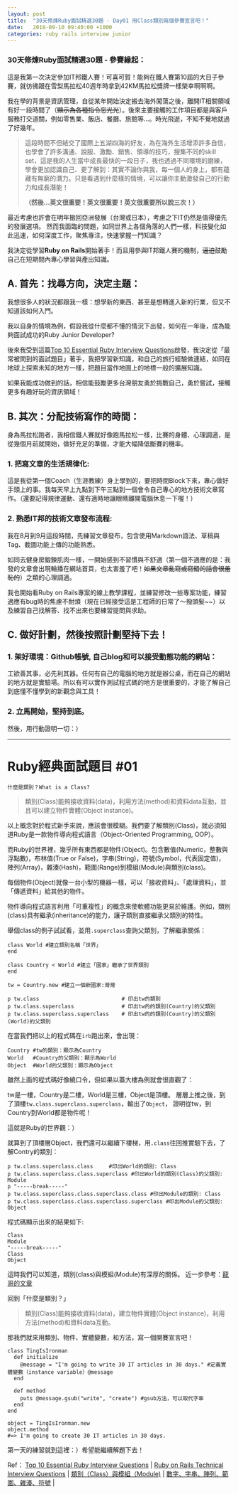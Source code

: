 ```yaml
---
layout: post
title:  "30天修煉Ruby面試精選30題 - Day01 用Class類別寫個參賽宣言吧！"
date:   2018-09-10 09:40:00 +1000
categories: ruby rails interview junior
---
```

### 30天修煉Ruby面試精選30題 - 參賽緣起：

這是我第一次決定參加IT邦鐵人賽！可喜可賀！能夠在鐵人賽第10屆的大日子參賽，就彷彿跟在雪梨馬拉松40週年時拿到42KM馬拉松獎牌一樣榮幸啊啊啊。

我在學的背景是資訊管理，自從某年開始決定搬去海外闖蕩之後，離開IT相關領域有好一段時間了（~~顯示為各種指令忘光光~~）。後來主要接觸的工作項目都是與客戶服務打交道關，例如零售業、飯店、餐廳、旅館等...。時光飛逝，不知不覺地就過了好幾年。

> 這段時間不但結交了國際上五湖四海的好友，為在海外生活增添許多自信，也學會了許多溝通、說服、激勵、銷售、領導的技巧，搜集不同的skill set，這是我的人生當中成長最快的一段日子，我也透過不同環境的磨練，學會更加認識自己、更了解到：其實不論你與我，每一個人的身上，都有蘊藏有無窮的潛力。只是看遇到什麼樣的情境，可以讓你主動激發自己的行動力和成長潛能！
>
>**（然後...英文很重要！英文很重要！英文很重要所以說三次！）**

最近考慮也許會在明年搬回亞洲發展（台灣或日本），考慮之下IT仍然是值得優先的發展選項。
然而我面臨的問題，如同世界上各個角落的人們一樣，科技變化如此迅速，如何深度工作，聚焦專注，快速掌握一門知識？

我決定從學習**Ruby on Rails**開始著手！而且用參與IT邦鐵人賽的機制，~~逼迫~~鼓勵自己在短期間內專心學習與產出知識。

## A. 首先：找尋方向，決定主題：

我想很多人的狀況都跟我一樣：想學新的東西、甚至是想轉進入新的行業，但又不知道該如何入門。

我以自身的情境為例，假設我從什麼都不懂的情況下出發，如何在一年後，成為能夠面試成功的Ruby Junior Developer?

後來我受到這篇[Top 10 Essential Ruby Interview Questions](https://blog.bater.gq/ruby/2018/02/02/top-10-essential-ruby-interview-questions.html)啟發，我決定從「最常被問到的面試題目」著手，我把學習新知識，和自己的旅行經驗做連結，如同在地球上探索未知的地方一樣，把題目當作地圖上的地標一般的擴展知識。

如果我能成功做到的話，相信能鼓勵更多台灣朋友勇於挑戰自己，勇於嘗試，接觸更多有趣好玩的資訊領域！

## B. 其次：分配技術寫作的時間：

身為馬拉松跑者，我相信鐵人賽就好像跑馬拉松一樣，比賽的身體、心理調適，是從幾個月前就開始，做好充足的準備，才能大幅降低斷賽的機率。

### 1. 把寫文章的生活規律化:

這是我從第一個Coach（生涯教練）身上學到的，要把時間Block下來，專心做好手頭上的事。我每天早上九點到下午三點到一個會令自己專心的地方技術文章寫作。（還要記得規律運動、還有適時地讓眼睛離開電腦休息一下喔！）

### 2. 熟悉IT邦的技術文章發布流程:

我在8月到9月這段時間，先練習文章發布，包含使用Markdown語法、草稿與Tag、截圖功能上傳的功能熟悉。

如同去健身房鍛鍊肌肉一樣，一開始感到不習慣與不舒適（第一個不適應的是：我發的文章會出現輪播在網站首頁，也太害羞了吧！~~如果文章亂寫或寫錯的話會很羞恥的~~）之類的心理調適。

我也開始看Ruby on Rails專案的線上教學課程，並練習修改一些專案功能，練習適應有bug時的焦慮不耐煩（現在已經接受這是工程師的日常了～撥頭髮~~）以及練習自己找解答、找不出來也要練習提問與求助。


## C. 做好計劃，然後按照計劃堅持下去！

### 1. 架好環境：Github帳號, 自己blog和可以接受動態功能的網站：

工欲善其事，必先利其器。任何有自己的電腦的地方就是辦公桌，而在自己的網站的地方就是實驗場。所以有可以實作測試程式碼的地方是很重要的，才能了解自己到底懂不懂學到的新觀念與工具！

### 2. 立馬開始，堅持到底。


然後，用行動證明一切：）

---

Ruby經典面試題目 #01
===
`什麼是類別？What is a Class? `

> 類別(Class)能夠接收資料(data)，利用方法(method)和資料data互動，並且可以建立物件實體(Object instance)。

以上概念對於程式新手來說，應該會很模糊。我們要了解類別(Class)，就必須知道Ruby是一款物件導向程式語言（Object-Oriented Programming, OOP）。

而Ruby的世界裡，幾乎所有東西都是物件(Object)。包含數值(Numeric，整數與浮點數)，布林值(True or False)，字串(String)，符號(Symbol，代表固定值)，陣列(Array)，雜湊(Hash)，範圍(Range)到模組(Module)與類別(class)。

每個物件(Object)就像一台小型的機器一樣，可以「接收資料」、「處理資料」，並「傳遞資料」給其他的物件。

物件導向程式語言利用「可重複性」的概念來使軟體功能更易於維護。例如，類別(class)具有繼承(inheritance)的能力，讓子類別直接繼承父類別的特性。

舉個class的例子試試看，並用`.superclass`查詢父類別，了解繼承關係：

```
class World #建立類別名稱「世界」
end

class Country < World #建立「國家」繼承了世界類別
end

tw = Country.new #建立一個新國家:灣灣

p tw.class 						 	# 印出tw的類別
p tw.class.superclass 		   		# 印出tw的的類別(Country)的父類別
p tw.class.superclass.superclass    # 印出tw的的類別(Country)的父類別(World)的父類別
```
在當我們把以上的程式碼在`irb`跑出來，會出現：
```
Country #tw的類別：顯示為Country
World   #Country的父類別：顯示為World
Object  #World的父類別：顯示為Object
```

雖然上面的程式碼好像繞口令，但如果以蓋大樓為例就會很直觀了：

tw是一樓，Country是二樓，Ｗorld是三樓，Object是頂樓。
層層上推之後，到了頂樓`tw.class.superclass.superclass`，輸出了`Object`，
證明從tw，到Country到World都是物件呢！

這就是Ruby的世界觀：）


就算到了頂樓層Object，我們還可以繼續下樓梯，用`.class`往回推實驗下去，了解Contry的類別：
```
p tw.class.superclass.class 	#印出World的類別: Class
p tw.class.superclass.class.superclass #印出World的類別(Class)的父類別: Module
p "-----break-----"
p tw.class.superclass.class.superclass.class #印出Module的類別: Class
p tw.class.superclass.class.superclass.superclass #印出Module的父類別: Object
```
程式碼顯示出來的結果如下:
```
Class
Module
"-----break-----"
Class
Object
```
這時我們可以知道，類別(class)與模組(Module)有深厚的關係。
近一步參考：[龍哥的文章](https://railsbook.tw/chapters/08-ruby-basic-4.html)

回到「什麼是類別？」

> 類別(Class)能夠接收資料(data)，建立物件實體(Object instance)，利用方法(method)和資料data互動。


那我們就來用類別、物件、實體變數，和方法，寫一個開賽宣言吧！
```
class TingIsIronman
  def initialize
    @message = "I'm going to write 30 IT articles in 30 days." #定義實體變數（instance variable）@message
  end

  def method
    puts @message.gsub("write", "create") #gsub方法，可以取代字串
  end
end

object = TingIsIronman.new
object.method
#=> I'm going to create 30 IT articles in 30 days.
```

第一天的練習就到這裡：）希望能繼續解題下去！


Ref：
[Top 10 Essential Ruby Interview Questions](https://blog.bater.gq/ruby/2018/02/02/top-10-essential-ruby-interview-questions.html) |
[Ruby on Rails Technical Interview Questions](https://github.com/timurcatakli/ruby-on-rails-interview-questions-answers) |
[類別（Class）與模組（Module)](https://railsbook.tw/chapters/08-ruby-basic-4.html) |
[數字、字串、陣列、範圍、雜湊、符號](https://railsbook.tw/chapters/06-ruby-basic-2.html) |